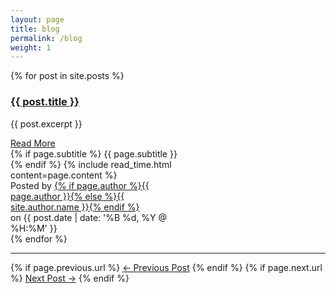 ```yaml
---
layout: page
title: blog
permalink: /blog
weight: 1
---
```


<!-- Page Header -->
<div class="container text-center align-middle justify-content-md-center">
    <div class="row row-cols-md-3 row-cols-sm-1">
        {% for post in site.posts %}
        <div class="col-sm">
            <div class="card text-center" style="width: 18rem;">
                <div class="card-body card-title">
                    <a href="{{ post.url }}"><h3>{{ post.title }}</h3></a>
                    <p class="card-text"> {{ post.excerpt }} </p>
                    <a href="{{ post.url }}">Read More</a><br>
                    <div class="date card-subtitle mb-2 text-muted">
                        {% if page.subtitle %}
                        {{ page.subtitle }}
                        {% endif %}
                        {% include read_time.html content=page.content %}<br>
                        Posted by <a
                            href="{{ post.url }}">{% if page.author %}{{ page.author }}{% else %}{{ site.author.name }}{% endif %}</a>
                        <br>on {{ post.date | date: '%B %d, %Y @ %H:%M' }}
                    </div>
                </div>
            </div>
            {% endfor %}
        </div>
    </div>
    <hr>
    <div class="clearfix">
        {% if page.previous.url %}
        <a class="btn btn-primary float-left"
            href="{{ page.previous.url | prepend: site.baseurl | replace: '//', '/' }}" data-toggle="tooltip"
            data-placement="top" title="{{ page.previous.title }}">&larr; Previous<span class="d-none d-md-inline">
                Post</span></a>
        {% endif %}
        {% if page.next.url %}
        <a class="btn btn-primary float-right" href="{{ page.next.url | prepend: site.baseurl | replace: '//', '/' }}"
            data-toggle="tooltip" data-placement="top" title="{{ page.next.title }}">Next<span
                class="d-none d-md-inline">
                Post</span> &rarr;</a>
        {% endif %}
    </div>
</div>

